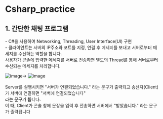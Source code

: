 # Csharp_practice

<h2>1. 간단한 채팅 프로그램</h2>
- C#을 사용하여 Networking, Threading, User Interface(UI) 구현<br/>
- 클라이언트는 서버의 IP주소와 포트를 지정, 연결 후 메세지를 보내고 서버로부터 메세지를 수신하는 역할을 합니다. <br/>
    사용자가 콘솔에 입력한 메세지를 서버로 전송하면 별도의 Thread를 통해 서버로부터 수신되는 메세지를 처리합니다.

![image](https://github.com/sloth197/Csharp_practice/assets/82942303/0ed63999-dab1-447c-890e-e721959d40e1)->
![image](https://github.com/sloth197/Csharp_practice/assets/82942303/da325bd2-eba8-4ad9-a2f2-523415c50908)<br/>
<br/> Server를 실행시키면 "서버가 연결되었습니다." 라는 문구가 출력되고 송신자(Client)가 서버에 연결하면 "서버에 연결되었습니다"<br/>라는 문구가 뜹니다. <br/>이 때, Client가 콘솔 창에 문장을 입력 후 전송하면 서버에서 "받았습니다." 라는 문구가 출력됩니다
<br/> 
 
 


